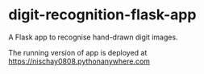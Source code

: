 # digit-recognition-flask-app
A Flask app to recognise hand-drawn digit images.

The running version of app is deployed at 
https://nischay0808.pythonanywhere.com
